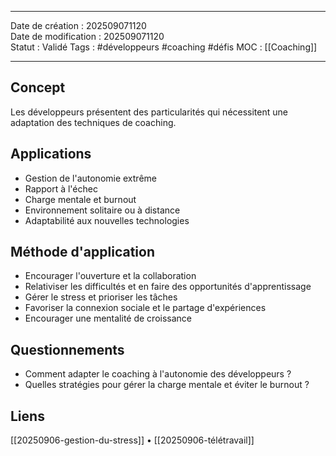 ***
Date de création : 202509071120  
Date de modification : 202509071120  
Statut : Validé
Tags : #développeurs #coaching #défis
MOC : [[Coaching]]
***

## Concept

Les développeurs présentent des particularités qui nécessitent une adaptation des techniques de coaching.

## Applications

- Gestion de l'autonomie extrême
- Rapport à l'échec
- Charge mentale et burnout
- Environnement solitaire ou à distance
- Adaptabilité aux nouvelles technologies

## Méthode d'application

- Encourager l'ouverture et la collaboration
- Relativiser les difficultés et en faire des opportunités d'apprentissage
- Gérer le stress et prioriser les tâches
- Favoriser la connexion sociale et le partage d'expériences
- Encourager une mentalité de croissance

## Questionnements

- Comment adapter le coaching à l'autonomie des développeurs ?
- Quelles stratégies pour gérer la charge mentale et éviter le burnout ?

## Liens

[[20250906-gestion-du-stress]] • [[20250906-télétravail]]

